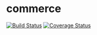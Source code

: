 commerce
========
[![Build Status](https://travis-ci.org/ABarnhard/commerce.svg)](https://travis-ci.org/ABarnhard/commerce)
[![Coverage Status](https://coveralls.io/repos/ABarnhard/commerce/badge.png)](https://coveralls.io/r/ABarnhard/commerce)


